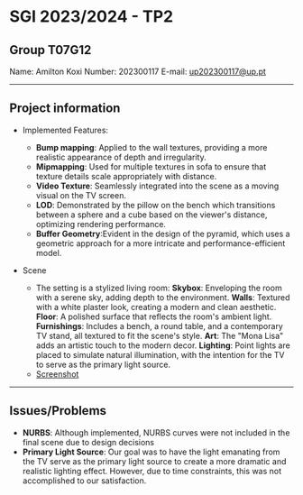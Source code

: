 # SGI 2023/2024 - TP2

## Group T07G12
Name: Amilton Koxi
Number: 202300117
E-mail: up202300117@up.pt

----
## Project information

- Implemented Features:
  - **Bump mapping**: Applied to the wall textures, providing a more realistic appearance of depth and irregularity.
  - **Mipmapping**: Used for multiple textures in sofa to ensure that texture details scale appropriately with distance.
  - **Video Texture**: Seamlessly integrated into the scene as a moving visual on the TV screen.
  - **LOD**: Demonstrated by the pillow on the bench which transitions between a sphere and a cube based on the viewer's distance, optimizing rendering performance.
  - **Buffer Geometry**:Evident in the design of the pyramid, which uses a geometric approach for a more intricate and performance-efficient model.

- Scene
  - The setting is a stylized living room:
**Skybox**: Enveloping the room with a serene sky, adding depth to the environment.
**Walls**: Textured with a white plaster look, creating a modern and clean aesthetic.
**Floor**: A polished surface that reflects the room's ambient light.
**Furnishings**: Includes a bench, a round table, and a contemporary TV stand, all textured to fit the scene's style.
**Art**: The "Mona Lisa" adds an artistic touch to the modern decor.
**Lighting**: Point lights are placed to simulate natural illumination, with the intention for the TV to serve as the primary light source.
  - [Screenshot](screenshot1.png)
----
## Issues/Problems

- **NURBS**: Although implemented, NURBS curves were not included in the final scene due to design decisions
- **Primary Light Source**: Our goal was to have the light emanating from the TV serve as the primary light source to create a more dramatic and realistic lighting effect. However, due to time constraints, this was not accomplished to our satisfaction.
